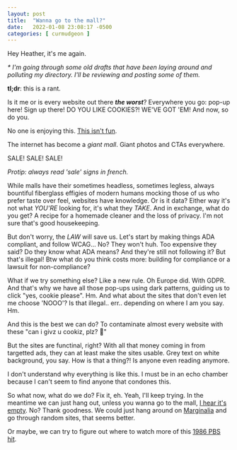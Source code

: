 ```yaml
---
layout: post
title:  "Wanna go to the mall?"
date:   2022-01-08 23:08:17 -0500
categories: [ curmudgeon ]
---
```


Hey Heather, it's me again.

_\* I'm going through some old drafts that have been laying around and polluting
my directory. I'll be reviewing and posting some of them._

**tl;dr**: this is a rant.

Is it me or is every website out there ***the worst***? Everywhere you go:
pop-up here! Sign up there! DO YOU LIKE COOKIES?! WE'VE GOT 'EM! And now, so do
you.

No one is enjoying this. [This isn't fun][how-i-experience-web].

The internet has become a *giant mall*. Giant photos and CTAs everywhere.

SALE! SALE! SALE!

*Protip: always read 'sale' signs in french.*

While malls have their sometimes headless, sometimes legless, always bountiful
fiberglass effigies of modern humans mocking those of us who prefer taste over
feel, websites have knowledge. Or is it data? Either way it's not what _YOU'RE_
looking for, it's what they _TAKE_. And in exchange, what do you get? A recipe
for a homemade cleaner and the loss of privacy. I'm not sure that's good
housekeeping.

But don't worry, the *LAW* will save us. Let's start by making things ADA
compliant, and follow WCAG... No? They won't huh. Too expensive they said? Do
they know what ADA means? And they're still not following it? But that's
illegal! Btw what do you think costs more: building for compliance or a lawsuit
for non-compliance?

What if we try something else? Like a new rule. Oh Europe did. With GDPR. And
that's why we have all those pop-ups using dark patterns, guiding us to click
"yes, cookie please". Hm. And what about the sites that don't even let me choose
'NOOO'? Is that illegal.. err.. depending on where I am you say. Hm.

And this is the best we can do? To contaminate almost every website with these
"can i givz u cookiz, plz? 🥺"

But the sites are functinal, right? With all that money coming in from targetted
ads, they can at least make the sites usable. Grey text on white background, you
say. How is that a thing?! Is anyone even reading anymore.

I don't understand why everything is like this. I must be in an echo chamber
because I can't seem to find anyone that condones this.

So what now, what do we do? Fix it, eh. Yeah, I'll keep trying. In the meantime
we can just hang out, unless you wanna go to the mall, [I hear it's
empty][empty-mall-music]. No? Thank goodness. We could just hang around on
[Marginalia][marginalia] and go through random sites, that seems better.

Or maybe, we can try to figure out where to watch more of this [1986 PBS
hit][the-perkins].

[how-i-experience-web]: https://how-i-experience-web-today.com/detail.html
[marginalia]: https://search.marginalia.nu/
[empty-mall-music]: https://www.youtube.com/watch?v=D__6hwqjZAs
[the-perkins]: https://wileywiggins.com//performance.html
